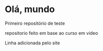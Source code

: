 # Olá, mundo
 Primeiro repositório de teste

repositorio feito em base ao curso em video

Linha adicionada pelo site
